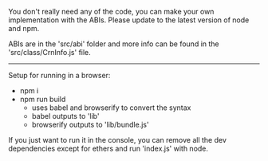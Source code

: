 You don't really need any of the code, you can make your own implementation with the ABIs.
Please update to the latest version of node and npm.

ABIs are in the 'src/abi' folder and more info can be found in the 'src/class/CrnInfo.js' file.

---

Setup for running in a browser:
- npm i
- npm run build
	- uses babel and browserify to convert the syntax
	- babel outputs to 'lib'
	- browserify outputs to 'lib/bundle.js'

If you just want to run it in the console, you can remove all the dev dependencies except for ethers and run 'index.js' with node.